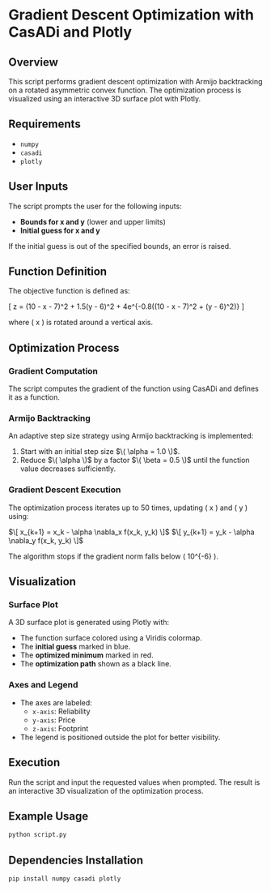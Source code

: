 # Gradient Descent Optimization with CasADi and Plotly

## Overview
This script performs gradient descent optimization with Armijo backtracking on a rotated asymmetric convex function. The optimization process is visualized using an interactive 3D surface plot with Plotly.

## Requirements
- `numpy`
- `casadi`
- `plotly`

## User Inputs
The script prompts the user for the following inputs:
- **Bounds for x and y** (lower and upper limits)
- **Initial guess for x and y**

If the initial guess is out of the specified bounds, an error is raised.

## Function Definition
The objective function is defined as:

\[ z = (10 - x - 7)^2 + 1.5(y - 6)^2 + 4e^{-0.8((10 - x - 7)^2 + (y - 6)^2)} \]

where \( x \) is rotated around a vertical axis.

## Optimization Process
### Gradient Computation
The script computes the gradient of the function using CasADi and defines it as a function.

### Armijo Backtracking
An adaptive step size strategy using Armijo backtracking is implemented:
1. Start with an initial step size $\( \alpha = 1.0 \)$.
2. Reduce $\( \alpha \)$ by a factor $\( \beta = 0.5 \)$ until the function value decreases sufficiently.

### Gradient Descent Execution
The optimization process iterates up to 50 times, updating \( x \) and \( y \) using:

$\[ x_{k+1} = x_k - \alpha \nabla_x f(x_k, y_k) \]$
$\[ y_{k+1} = y_k - \alpha \nabla_y f(x_k, y_k) \]$

The algorithm stops if the gradient norm falls below \( 10^{-6} \).

## Visualization
### Surface Plot
A 3D surface plot is generated using Plotly with:
- The function surface colored using a Viridis colormap.
- The **initial guess** marked in blue.
- The **optimized minimum** marked in red.
- The **optimization path** shown as a black line.

### Axes and Legend
- The axes are labeled:
  - `x-axis`: Reliability
  - `y-axis`: Price
  - `z-axis`: Footprint
- The legend is positioned outside the plot for better visibility.

## Execution
Run the script and input the requested values when prompted. The result is an interactive 3D visualization of the optimization process.

## Example Usage
```bash
python script.py
```

## Dependencies Installation
```bash
pip install numpy casadi plotly

